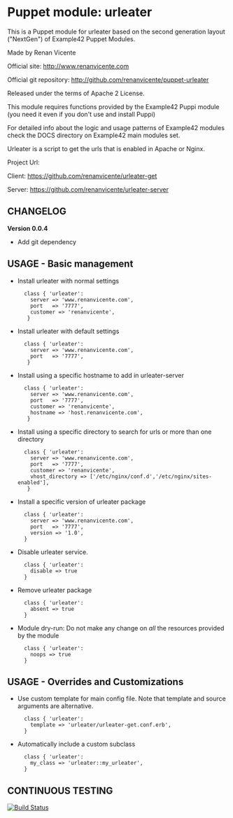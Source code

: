 # Puppet module: urleater

This is a Puppet module for urleater based on the second generation layout ("NextGen") of Example42 Puppet Modules.

Made by Renan Vicente

Official site: http://www.renanvicente.com

Official git repository: http://github.com/renanvicente/puppet-urleater

Released under the terms of Apache 2 License.

This module requires functions provided by the Example42 Puppi module (you need it even if you don't use and install Puppi)

For detailed info about the logic and usage patterns of Example42 modules check the DOCS directory on Example42 main modules set.


Urleater is a script to get the urls that is enabled in Apache or Nginx.

Project Url:

Client: https://github.com/renanvicente/urleater-get

Server: https://github.com/renanvicente/urleater-server

## CHANGELOG

**Version 0.0.4**
- Add git dependency

## USAGE - Basic management

* Install urleater with normal settings

        class { 'urleater':
          server => 'www.renanvicente.com',
          port   => '7777',
          customer => 'renanvicente',
         }


* Install urleater with default settings

        class { 'urleater':
          server => 'www.renanvicente.com',
          port   => '7777',
         }

* Install using a specific hostname to add in urleater-server

        class { 'urleater':
          server => 'www.renanvicente.com',
          port   => '7777',
          customer => 'renanvicente',
          hostname => 'host.renanvicente.com',
         }

* Install using a specific directory to search for urls or more than one directory

        class { 'urleater':
          server => 'www.renanvicente.com',
          port   => '7777',
          customer => 'renanvicente',
          vhost_directory => ['/etc/nginx/conf.d','/etc/nginx/sites-enabled'],
         }

* Install a specific version of urleater package

        class { 'urleater':
          server => 'www.renanvicente.com',
          port   => '7777',
          version => '1.0',
        }

* Disable urleater service.

        class { 'urleater':
          disable => true
        }

* Remove urleater package

        class { 'urleater':
          absent => true
        }

* Module dry-run: Do not make any change on *all* the resources provided by the module

        class { 'urleater':
          noops => true
        }


## USAGE - Overrides and Customizations
* Use custom template for main config file. Note that template and source arguments are alternative. 

        class { 'urleater':
          template => 'urleater/urleater-get.conf.erb',
        }

* Automatically include a custom subclass

        class { 'urleater':
          my_class => 'urleater::my_urleater',
        }


## CONTINUOUS TESTING

[![Build Status](https://travis-ci.org/renanvicente/puppet-urleater.svg?branch=master)](https://travis-ci.org/renanvicente/puppet-urleater)
